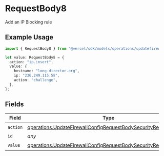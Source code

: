 # RequestBody8

Add an IP Blocking rule

## Example Usage

```typescript
import { RequestBody8 } from "@vercel/sdk/models/operations/updatefirewallconfig.js";

let value: RequestBody8 = {
  action: "ip.insert",
  value: {
    hostname: "long-director.org",
    ip: "236.249.115.58",
    action: "challenge",
  },
};
```

## Fields

| Field                                                                                                                                                | Type                                                                                                                                                 | Required                                                                                                                                             | Description                                                                                                                                          |
| ---------------------------------------------------------------------------------------------------------------------------------------------------- | ---------------------------------------------------------------------------------------------------------------------------------------------------- | ---------------------------------------------------------------------------------------------------------------------------------------------------- | ---------------------------------------------------------------------------------------------------------------------------------------------------- |
| `action`                                                                                                                                             | [operations.UpdateFirewallConfigRequestBodySecurityRequest8Action](../../models/operations/updatefirewallconfigrequestbodysecurityrequest8action.md) | :heavy_check_mark:                                                                                                                                   | N/A                                                                                                                                                  |
| `id`                                                                                                                                                 | *any*                                                                                                                                                | :heavy_minus_sign:                                                                                                                                   | N/A                                                                                                                                                  |
| `value`                                                                                                                                              | [operations.UpdateFirewallConfigRequestBodySecurityRequestValue](../../models/operations/updatefirewallconfigrequestbodysecurityrequestvalue.md)     | :heavy_check_mark:                                                                                                                                   | N/A                                                                                                                                                  |